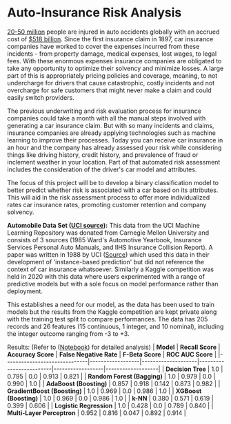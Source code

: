 # Auto-Insurance Risk Analysis

[20-50 million](https://www.iii.org/fact-statistic/facts-statistics-auto-insurance) people are injured in auto accidents globally with an accrued cost of [$518 billion](https://www.asirt.org/safe-travel/road-safety-facts/). Since the first insurance claim in 1897, car insurance companies have worked to cover the expenses incurred from these incidents -  from property damage, medical expenses, lost wages, to legal fees.
With these enormous expenses insurance companies are obligated to take any opportunity to optimize their solvency and minimize losses. A large part of this is appropriately pricing policies and coverage, meaning, to not undercharge for drivers that cause catastrophic, costly incidents and not overcharge for safe customers that might never make a claim and could easily switch providers.

The previous underwriting and risk evaluation process for insurance companies could take a month with all the manual steps involved with generating a car insurance claim. But with so many incidents and claims, insurance companies are already applying technologies such as machine learning to improve their processes. Today you can receive car insurance in an hour and the company has already assessed your risk while considering things like driving history, credit history, and prevalence of fraud or inclement weather in your location. Part of that automated risk assessment includes the consideration of the driver's car model and attributes.

The focus of this project will be to develop a binary classification model to better predict whether risk is associated with a car based on its attributes. This will aid in the risk assessment process to offer more individualized rates car insurance rates, promoting customer retention and company solvency.


**Automobile Data Set ([UCI source](https://archive.ics.uci.edu/ml/datasets/Automobile)):**
This data from the UCI Machine Learning Repository was donated from Carnegie Mellon University and consists of 3 sources (1985 Ward's Automotive Yearbook, Insurance Services Personal Auto Manuals, and IIHS Insurance Collision Report). A paper was written in 1988 by UCI ([Source](https://escholarship.org/content/qt68f860zb/qt68f860zb.pdf?t=q67ipi)) which used this data in their development of 'instance-based prediction' but did not reference the context of car insurance whatsoever. Similarly a Kaggle competition was held in 2020 with this data where users experimented with a range of predictive models but with a sole focus on model performance rather than deployment. 

This establishes a need for our model, as the data has been used to train models but the results from the Kaggle competition are kept private along with the training test split to compare performances. 
The data has 205 records and 26 features (15 continuous, 1 integer, and 10 nominal), including the integer outcome ranging from -3 to +3.  


Results: 
(Refer to ([Notebook](https://github.com/joe-arul/auto_risk/blob/main/auto_risk.ipynb)) for detailed analysis)
| **Model**                    | **Recall Score** | **Accuracy Score** | **False Negative Rate** | **F-Beta Score** | **ROC AUC Score** |
|------------------------------|------------------|--------------------|-------------------------|------------------|-------------------|
| **Decision Tree**            | 1.0              | 0.795              | 0.0                     | 0.913            | 0.821             |
| **Random Forest (Bagging)**  | 1.0              | 0.979              | 0.0                     | 0.990            | 1.0               |
| **AdaBoost (Boosting)**      | 0.857            | 0.918              | 0.142                   | 0.873            | 0.982             |
| **GradientBoost (Boosting)** | 1.0              | 0.969              | 0.0                     | 0.986            | 1.0               |
| **XGBoost (Boosting)**       | 1.0              | 0.969              | 0.0                     | 0.986            | 1.0               |
| **k-NN**                     | 0.380            | 0.571              | 0.619                   | 0.399            | 0.606             |
| **Logistic Regression**      | 1.0              | 0.428              | 0.0                     | 0.789            | 0.840             |
| **Multi-Layer Perceptron**   | 0.952            | 0.816              | 0.047                   | 0.892            | 0.914             |
